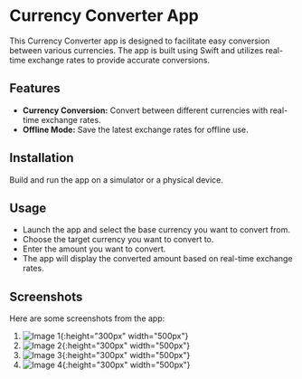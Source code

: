 # Currency Converter App

This Currency Converter app is designed to facilitate easy conversion between various currencies. The app is built using Swift and utilizes real-time exchange rates to provide accurate conversions.

## Features

- **Currency Conversion:** Convert between different currencies with real-time exchange rates.
- **Offline Mode:** Save the latest exchange rates for offline use.


## Installation
 Build and run the app on a simulator or a physical device.

## Usage

- Launch the app and select the base currency you want to convert from.
- Choose the target currency you want to convert to.
- Enter the amount you want to convert.
- The app will display the converted amount based on real-time exchange rates.

## Screenshots

Here are some screenshots from the app:

1. ![Image 1](https://github.com/Kenway-web/Currency-Convertor/blob/main/CurrencyConvertor/Assets.xcassets/Screenshot%202024-01-07%20at%2012.07.36%20AM.imageset/Screenshot%202024-01-07%20at%2012.07.36%20AM.png){:height="300px" width="500px"}
2. ![Image 2](https://github.com/Kenway-web/Currency-Convertor/blob/main/CurrencyConvertor/Assets.xcassets/Screenshot%202024-01-07%20at%2012.07.44%20AM%201.imageset/Screenshot%202024-01-07%20at%2012.07.44%20AM.png){:height="300px" width="500px"}
3. ![Image 3](https://github.com/Kenway-web/Currency-Convertor/blob/main/CurrencyConvertor/Assets.xcassets/Screenshot%202024-01-07%20at%2012.07.51%20AM.imageset/Screenshot%202024-01-07%20at%2012.07.51%20AM.png){:height="300px" width="500px"}
4. ![Image 4](https://github.com/Kenway-web/Currency-Convertor/blob/main/CurrencyConvertor/Assets.xcassets/Screenshot%202024-01-07%20at%2012.07.58%20AM.imageset/Screenshot%202024-01-07%20at%2012.07.58%20AM.png){:height="300px" width="500px"}



